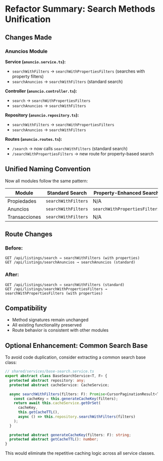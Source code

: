 # Refactor Summary: Search Methods Unification

## Changes Made

### Anuncios Module
**Service (`anuncio.service.ts`):**
- `searchWithFilters` → `searchWithPropertiesFilters` (searches with property filters)
- `searchAnuncios` → `searchWithFilters` (standard search)

**Controller (`anuncio.controller.ts`):**
- `search` → `searchWithPropertiesFilters`
- `searchAnuncios` → `searchWithFilters`

**Repository (`anuncio.repository.ts`):**
- `searchWithFilters` → `searchWithPropertiesFilters`
- `searchAnuncios` → `searchWithFilters`

**Routes (`anuncio.routes.ts`):**
- `/search` → now calls `searchWithFilters` (standard search)
- `/searchWithPropertiesFilters` → new route for property-based search

## Unified Naming Convention

Now all modules follow the same pattern:

| Module | Standard Search | Property-Enhanced Search |
|--------|----------------|-------------------------|
| Propiedades | `searchWithFilters` | N/A |
| Anuncios | `searchWithFilters` | `searchWithPropertiesFilters` |
| Transacciones | `searchWithFilters` | N/A |

## Route Changes

### Before:
```
GET /api/listings/search → searchWithFilters (with properties)
GET /api/listings/searchAnuncios → searchAnuncios (standard)
```

### After:
```
GET /api/listings/search → searchWithFilters (standard)
GET /api/listings/searchWithPropertiesFilters → searchWithPropertiesFilters (with properties)
```

## Compatibility

- Method signatures remain unchanged
- All existing functionality preserved
- Route behavior is consistent with other modules

## Optional Enhancement: Common Search Base

To avoid code duplication, consider extracting a common search base class:

```typescript
// shared/services/base-search.service.ts
export abstract class BaseSearchService<T, F> {
  protected abstract repository: any;
  protected abstract cacheService: CacheService;
  
  async searchWithFilters(filters: F): Promise<CursorPaginationResult<T>> {
    const cacheKey = this.generateCacheKey(filters);
    return await this.cacheService.getOrSet(
      cacheKey,
      this.getCacheTTL(),
      async () => this.repository.searchWithFilters(filters)
    );
  }
  
  protected abstract generateCacheKey(filters: F): string;
  protected abstract getCacheTTL(): number;
}
```

This would eliminate the repetitive caching logic across all service classes.